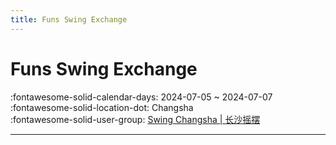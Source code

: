 ```yaml
---
title: Funs Swing Exchange
---
```


# Funs Swing Exchange 

:fontawesome-solid-calendar-days: 2024-07-05 ~ 2024-07-07  
:fontawesome-solid-location-dot: Changsha  
:fontawesome-solid-user-group: [Swing Changsha | 长沙摇摆](https://swing.kids/zh_CN/swing-chang-sha)  

---
